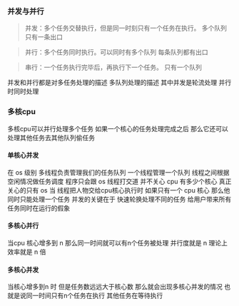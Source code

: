 ### 并发与并行

> 并发：多个任务交替执行，但是同一时刻只有一个任务在执行。 多个队列只有一条出口

> 并行：多个任务同时执行。可以同时有多个队列 每条队列都有出口

> 串行：一个任务执行完毕后，再执行下一个任务。 只有一个队列

并发和并行都是对多任务处理的描述 多队列处理的描述 其中并发是轮流处理 并行时同时处理

### 多核cpu

多核cpu可以并行处理多个任务 如果一个核心的任务处理完成之后 那么它还可以处理其他任务去其他队列偷任务

#### 单核心并发
在 os 级别 多线程负责管理我们的任务队列 一个线程管理一个队列 线程之间根据空闲情况做任务调度 程序只会跟 os 线程打交道 并不关心 cpu 有多少个核心 真正关心的只有 os 当 线程把人物交给cpu核心执行时 如果只有一个 cpu 核心 那么他同时只能处理一个任务
并发的关键在于 快速轮换处理不同的任务 给用户带来所有任务同时在运行的假象

#### 多核心并行
当cpu 核心增多到 n 那么同一时间就可以有n个任务被处理 并行度就是 n 理论上效率就是 n 倍


#### 多核心并发
当核心增多到n 时 但是任务数远远大于核心数 那么就会出现多核心并发的情况 也就是说同一时间只有n个任务在执行 其他任务在等待执行
